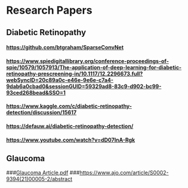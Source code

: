 # Research Papers

## Diabetic Retinopathy

#### https://github.com/btgraham/SparseConvNet

#### https://www.spiedigitallibrary.org/conference-proceedings-of-spie/10579/1057913/The-application-of-deep-learning-for-diabetic-retinopathy-prescreening-in/10.1117/12.2296673.full?webSyncID=20c89a0c-e46e-9e6e-c7a4-9dab6a0cbad0&sessionGUID=59329ad8-83c9-d902-bc99-93ced268bead&SSO=1

#### https://www.kaggle.com/c/diabetic-retinopathy-detection/discussion/15617

#### https://defauw.ai/diabetic-retinopathy-detection/

#### https://www.youtube.com/watch?v=dD07lnA-Rgk















## Glaucoma
###[Glaucoma Article.pdf](https://github.com/CHEERS-Hospital/drg_notebooks/files/6268644/Glaucoma.Article.pdf)
###https://www.ajo.com/article/S0002-9394(21)00005-2/abstract

